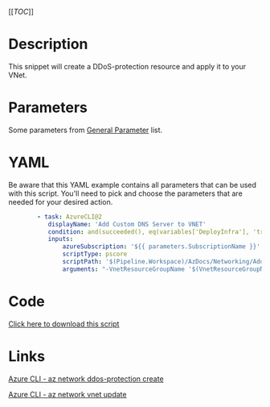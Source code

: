 [[_TOC_]]

# Description

This snippet will create a DDoS-protection resource and apply it to your VNet.

# Parameters

Some parameters from [General Parameter](/Azure/Azure-CLI-Snippets) list.

# YAML

Be aware that this YAML example contains all parameters that can be used with this script. You'll need to pick and choose the parameters that are needed for your desired action.

```yaml
        - task: AzureCLI@2
           displayName: 'Add Custom DNS Server to VNET'
           condition: and(succeeded(), eq(variables['DeployInfra'], 'true'))
           inputs:
               azureSubscription: '${{ parameters.SubscriptionName }}'
               scriptType: pscore
               scriptPath: '$(Pipeline.Workspace)/AzDocs/Networking/Add-DDoS-Protection-Vnet.ps1'
               arguments: "-VnetResourceGroupName '$(VnetResourceGroupName)' -VnetName '$(VnetName)'"
```

# Code

[Click here to download this script](../../../../src/Networking/Add-DDoS-Protection-To-Vnet.ps1)

# Links

[Azure CLI - az network ddos-protection create](https://docs.microsoft.com/en-us/cli/azure/network/ddos-protection?view=azure-cli-latest#az_network_ddos_protection_create)

[Azure CLI - az network vnet update](https://docs.microsoft.com/en-us/cli/azure/network/vnet?view=azure-cli-latest#az_network_vnet_update)
